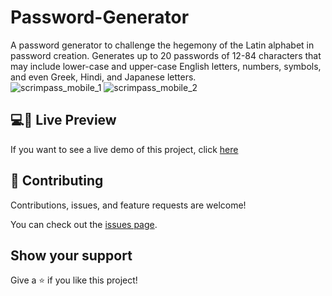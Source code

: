 # Password-Generator
A password generator to challenge the hegemony of the Latin alphabet in password creation. Generates up to 20 passwords of 12-84 characters that may include lower-case and upper-case English letters, numbers, symbols, and even Greek, Hindi, and Japanese letters.
<br>
![scrimpass_mobile_1](https://github.com/ch4ne5teban/Password-Generator/assets/97411234/fb4f39da-07ac-44d8-9547-64ac6dc61782)
![scrimpass_mobile_2](https://github.com/ch4ne5teban/Password-Generator/assets/97411234/a44b2325-a1dc-4453-98e4-37bfcdd6bfbf)
<br>
## 💻📱 Live Preview

If you want to see a live demo of this project, click [here](https://scrimpass.com)

## 🤝 Contributing

Contributions, issues, and feature requests are welcome! 

You can check out the [issues page](../../issues/).

## Show your support

Give a ⭐️ if you like this project!
